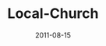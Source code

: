 ---
layout: music 
title: "Local-Church"
series: "Collide"
date: 2011-08-15 
description: "Mosa Sono talks about the powerful things that can happen when the Church collides with God’s intentions."
audio: "http://www.crossroads.net/players/media/hq/collide_01.mp3"
audio-duration: "53:51"
---